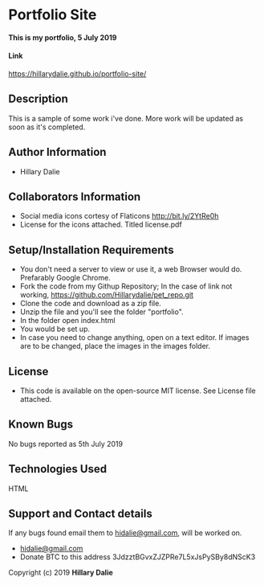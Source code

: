 # Portfolio Site

#### This is my portfolio, 5 July 2019

#### Link
https://hillarydalie.github.io/portfolio-site/

## Description
This is a sample of some work i've done. More work will be updated as soon as it's completed.

## Author Information
* Hillary Dalie

## Collaborators Information
* Social media icons cortesy of Flaticons http://bit.ly/2YtRe0h
* License for the icons attached. Titled license.pdf

## Setup/Installation Requirements
* You don't need a server to view or use it, a web Browser would do. Prefarably Google Chrome. 
* Fork the code from my Githup Repository; In the case of link not working, https://github.com/Hillarydalie/pet_repo.git 
* Clone the code and download as a zip file.
* Unzip the file and you'll see the folder "portfolio".
* In the folder open index.html 
* You would be set up.
* In case you need to change anything, open on a text editor. If images are to be changed, place the images in the images folder.

## License
* This code is available on the open-source MIT license. See License file attached.

## Known Bugs
No bugs reported as 5th July 2019

## Technologies Used
HTML

## Support and Contact details
If any bugs found email them to hidalie@gmail.com, will be worked on. 
* hidalie@gmail.com
* Donate BTC to this address 3JdzztBGvxZJZPRe7L5xJsPySBy8dNScK3 

Copyright (c) 2019 **Hillary Dalie**